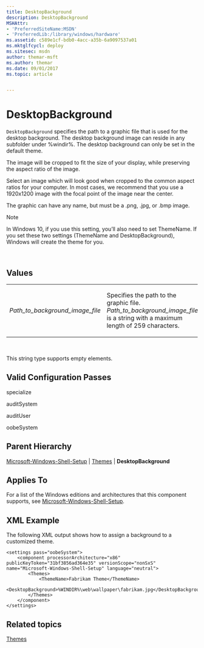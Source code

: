 ```yaml
---
title: DesktopBackground
description: DesktopBackground
MSHAttr:
- 'PreferredSiteName:MSDN'
- 'PreferredLib:/library/windows/hardware'
ms.assetid: c589e1cf-bdb0-4acc-a35b-6a9097537a01
ms.mktglfcycl: deploy
ms.sitesec: msdn
author: themar-msft
ms.author: themar
ms.date: 09/01/2017
ms.topic: article


---
```


# DesktopBackground


`DesktopBackground` specifies the path to a graphic file that is used for the desktop background. The desktop background image can reside in any subfolder under %windir%. The desktop background can only be set in the default theme.

The image will be cropped to fit the size of your display, while preserving the aspect ratio of the image. 

Select an image which will look good when cropped to the common aspect ratios for your computer. In most cases, we recommend that you use a 1920x1200 image with the focal point of the image near the center.

The graphic can have any name, but must be a .png, .jpg, or .bmp image.

> [!Note]
> In Windows 10, if you use this setting, you’ll also need to set ThemeName. If you set these two settings (ThemeName and DesktopBackground), Windows will create the theme for you. 

 

## Values


<table>
<colgroup>
<col width="50%" />
<col width="50%" />
</colgroup>
<tbody>
<tr class="odd">
<td><p><em>Path_to_background_image_file</em></p></td>
<td><p>Specifies the path to the graphic file. <em>Path_to_background_image_file</em> is a string with a maximum length of 259 characters.</p></td>
</tr>
</tbody>
</table>

 

This string type supports empty elements.

## Valid Configuration Passes


specialize

auditSystem

auditUser

oobeSystem

## Parent Hierarchy


[Microsoft-Windows-Shell-Setup](microsoft-windows-shell-setup.md) | [Themes](microsoft-windows-shell-setup-themes.md) | **DesktopBackground**

## Applies To


For a list of the Windows editions and architectures that this component supports, see [Microsoft-Windows-Shell-Setup](microsoft-windows-shell-setup.md).

## XML Example


The following XML output shows how to assign a background to a customized theme.

```
<settings pass="oobeSystem">
    <component processorArchitecture="x86" publicKeyToken="31bf3856ad364e35" versionScope="nonSxS" name="Microsoft-Windows-Shell-Setup" language="neutral">
        <Themes>
            <ThemeName>Fabrikam Theme</ThemeName>
            <DesktopBackground>%WINDIR%\web\wallpaper\fabrikam.jpg</DesktopBackground>
        </Themes>
    </component>
</settings>
```

## Related topics


[Themes](microsoft-windows-shell-setup-themes.md)

 

 







